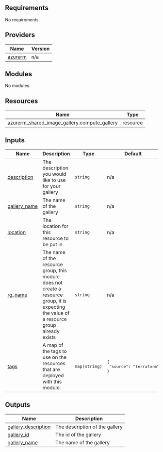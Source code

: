## Requirements

No requirements.

## Providers

| Name | Version |
|------|---------|
| <a name="provider_azurerm"></a> [azurerm](#provider\_azurerm) | n/a |

## Modules

No modules.

## Resources

| Name | Type |
|------|------|
| [azurerm_shared_image_gallery.compute_gallery](https://registry.terraform.io/providers/hashicorp/azurerm/latest/docs/resources/shared_image_gallery) | resource |

## Inputs

| Name | Description | Type | Default | Required |
|------|-------------|------|---------|:--------:|
| <a name="input_description"></a> [description](#input\_description) | The description you would like to use for your gallery | `string` | n/a | yes |
| <a name="input_gallery_name"></a> [gallery\_name](#input\_gallery\_name) | The name of the gallery | `string` | n/a | yes |
| <a name="input_location"></a> [location](#input\_location) | The location for this resource to be put in | `string` | n/a | yes |
| <a name="input_rg_name"></a> [rg\_name](#input\_rg\_name) | The name of the resource group, this module does not create a resource group, it is expecting the value of a resource group already exists | `string` | n/a | yes |
| <a name="input_tags"></a> [tags](#input\_tags) | A map of the tags to use on the resources that are deployed with this module. | `map(string)` | <pre>{<br>  "source": "terraform"<br>}</pre> | no |

## Outputs

| Name | Description |
|------|-------------|
| <a name="output_gallery_description"></a> [gallery\_description](#output\_gallery\_description) | The description of the gallery |
| <a name="output_gallery_id"></a> [gallery\_id](#output\_gallery\_id) | The id of the gallery |
| <a name="output_gallery_name"></a> [gallery\_name](#output\_gallery\_name) | The name of the gallery |
